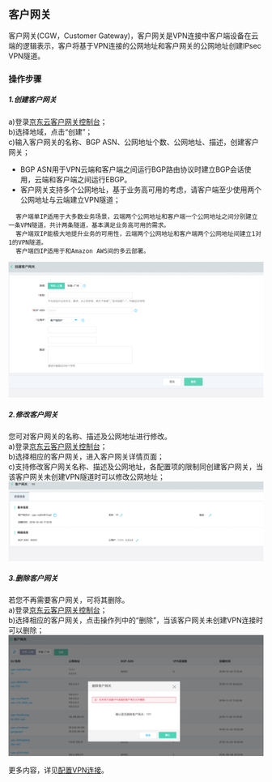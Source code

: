 ## 客户网关
客户网关(CGW，Customer Gateway)，客户网关是VPN连接中客户端设备在云端的逻辑表示，客户将基于VPN连接的公网地址和客户网关的公网地址创建IPsec VPN隧道。


### 操作步骤
##### 1.创建客户网关
a)登录[京东云客户网关控制台](https://cns-console.jdcloud.com/host/customerGateway/list)；  </br>
b)选择地域，点击“创建”；</br>
c)输入客户网关的名称、BGP ASN、公网地址个数、公网地址、描述，创建客户网关；</br>
* BGP ASN用于VPN云端和客户端之间运行BGP路由协议时建立BGP会话使用，云端和客户端之间运行EBGP。
* 客户网关支持多个公网地址，基于业务高可用的考虑，请客户端至少使用两个公网地址与云端建立VPN隧道；

```
  客户端单IP适用于大多数业务场景，云端两个公网地址和客户端一个公网地址之间分别建立一条VPN隧道，共计两条隧道，基本满足业务高可用的需求。
  客户端双IP能极大地提升业务的可用性，云端两个公网地址和客户端两个公网地址间建立1对1的VPN隧道。
  客户端四IP适用于和Amazon AWS间的多云部署。
```
![](../../../../../image/Networking/Virtual-Private-Network/Operation-Guide/create-cgw.png)

##### 2.修改客户网关
您可对客户网关的名称、描述及公网地址进行修改。</br>
a)登录[京东云客户网关控制台](https://cns-console.jdcloud.com/host/customerGateway/list)；  </br>
b)选择相应的客户网关，进入客户网关详情页面；</br>
c)支持修改客户网关名称、描述及公网地址，各配置项的限制同创建客户网关，当该客户网关未创建VPN隧道时可以修改公网地址；</br>
![](../../../../../image/Networking/Virtual-Private-Network/Operation-Guide/update-cgw.png)

##### 3.删除客户网关
若您不再需要客户网关，可将其删除。</br>
a)登录[京东云客户网关控制台](https://cns-console.jdcloud.com/host/customerGateway/list)；  </br>
b)选择相应的客户网关，点击操作列中的“删除”，当该客户网关未创建VPN连接时可以删除；</br>
![](../../../../../image/Networking/Virtual-Private-Network/Operation-Guide/delete-cgw.png)


更多内容，详见[配置VPN连接](../../Operation-Guide/VPN-Connection-Management/VPN-Connection-Configuration.md)。
